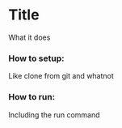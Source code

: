 # Title
What it does
### How to setup:
Like clone from git and whatnot
### How to run:
Including the run command